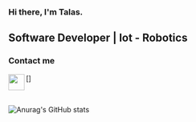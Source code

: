 ### Hi there, I'm Talas.
	
	
## Software Developer | Iot - Robotics

### Contact me

[<a href="https://mrtalas.com"><img height="32" width="32" src="https://unpkg.com/simple-icons@v6/icons/linkedin.svg" align="left" /></a>]

<br />

![Anurag's GitHub stats](https://github-readme-stats.vercel.app/api/top-langs/?username=MrTalas&layout=demo)




	

